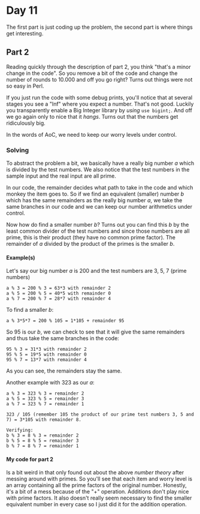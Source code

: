# Day 11

The first part is just coding up the problem, the second part is where things get interesting.

## Part 2

Reading quickly through the description of part 2, you think "that's a minor change in the code". So you remove a bit of the code and change the number of rounds to 10.000 and off you go right? Turns out things were not so easy in Perl.

If you just run the code with some debug prints, you'll notice that at several stages you see a "Inf" where you expect a number. That's not good. Luckily you transparently enable a Big Integer library by _using_ `use bigint;`. And off we go again only to nice that it _hangs_. Turns out that the numbers get ridiculously big.

In the words of AoC, we need to keep our worry levels under control.

### Solving

To abstract the problem a bit, we basically have a really big number _a_ which is divided by the test numbers. We also notice that the test numbers in the sample input and the real input are all prime.

In our code, the remainder decides what path to take in the code and which monkey the item goes to.
So if we find an equivalent (smaller) number _b_ which has the same remainders as the really big number _a_, we take the same branches in our code and we can keep our number arithmetics under control.

Now how do find a smaller number _b_? Turns out you can find this _b_ by the least common divider of the test numbers and since those numbers are all prime, this is their product (they have no common prime factor). The remainder of _a_ divided by the product of the primes is the smaller _b_.

#### Example(s)

Let's say our big number _a_ is 200 and the test numbers are 3, 5, 7 (prime numbers)
```
a % 3 = 200 % 3 = 63*3 with remainder 2
a % 5 = 200 % 5 = 40*5 with remainder 0
a % 7 = 200 % 7 = 28*7 with remainder 4
```

To find a smaller _b_:
```
a % 3*5*7 = 200 % 105 = 1*105 + remainder 95
```

So 95 is our _b_, we can check to see that it will give the same remainders and thus take the same branches in the code:
```
95 % 3 = 31*3 with remainder 2
95 % 5 = 19*5 with remainder 0
95 % 7 = 13*7 with remainder 4
```

As you can see, the remainders stay the same.

Another example with 323 as our _a_:
```
a % 3 = 323 % 3 = remainder 2
a % 5 = 323 % 5 = remainder 3
a % 7 = 323 % 7 = remainder 1

323 / 105 (remember 105 the product of our prime test numbers 3, 5 and 7) = 3*105 with remainder 8.

Verifying:
b % 3 = 8 % 3 = remainder 2
b % 5 = 8 % 5 = remainder 3
b % 7 = 8 % 7 = remainder 1
```

#### My code for part 2

Is a bit weird in that only found out about the above _number theory_ after messing around with primes. So you'll see that each item and worry level is an array containing all the prime factors of the original number. Honestly, it's a bit of a mess because of the "+" operation. Additions don't play nice with prime factors. It also doesn't really seem necessary to find the smaller equivalent number in every case so I just did it for the addition operation.

